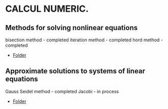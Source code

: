 # CALCUL NUMERIC. 

## Methods for solving nonlinear equations

  bisection method - completed
  iteration method - completed
  hord method - completed
   - [Folder](https://github.com/andreydjurinschi/Methods-for-solving-nonlinear-equations/tree/main/CalculMethods)

## Approximate solutions to systems of linear equations

Gauss Seidel method - completed
Jacobi - in process
  - [Folder](https://github.com/andreydjurinschi/Methods-for-solving-nonlinear-equations/tree/main/GaussSeidel_Method)  
